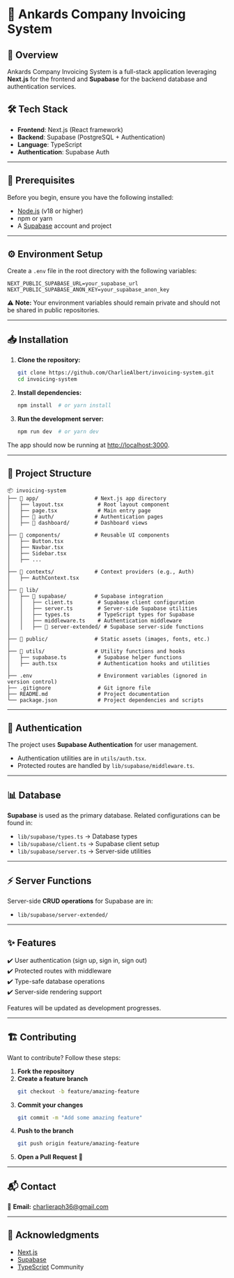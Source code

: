# 🧾 Ankards Company Invoicing System

## 🚀 Overview

Ankards Company Invoicing System is a full-stack application leveraging **Next.js** for the frontend and **Supabase** for the backend database and authentication services.

## 🛠 Tech Stack

- **Frontend**: Next.js (React framework)
- **Backend**: Supabase (PostgreSQL + Authentication)
- **Language**: TypeScript
- **Authentication**: Supabase Auth

---

## 📌 Prerequisites

Before you begin, ensure you have the following installed:

- [Node.js](https://nodejs.org/) (v18 or higher)
- npm or yarn
- A [Supabase](https://supabase.com/) account and project

---

## ⚙️ Environment Setup

Create a `.env` file in the root directory with the following variables:

```env
NEXT_PUBLIC_SUPABASE_URL=your_supabase_url
NEXT_PUBLIC_SUPABASE_ANON_KEY=your_supabase_anon_key
```

⚠️ **Note:** Your environment variables should remain private and should not be shared in public repositories.

---

## 📥 Installation

1. **Clone the repository:**

   ```bash
   git clone https://github.com/CharlieAlbert/invoicing-system.git
   cd invoicing-system
   ```

2. **Install dependencies:**

   ```bash
   npm install  # or yarn install
   ```

3. **Run the development server:**
   ```bash
   npm run dev  # or yarn dev
   ```

The app should now be running at [http://localhost:3000](http://localhost:3000).

---

## 📂 Project Structure

```
📦 invoicing-system
├── 📂 app/                  # Next.js app directory
│   ├── layout.tsx           # Root layout component
│   ├── page.tsx             # Main entry page
│   ├── 📂 auth/             # Authentication pages
│   ├── 📂 dashboard/        # Dashboard views
│
├── 📂 components/           # Reusable UI components
│   ├── Button.tsx
│   ├── Navbar.tsx
│   ├── Sidebar.tsx
│   ├── ...
│
├── 📂 contexts/             # Context providers (e.g., Auth)
│   ├── AuthContext.tsx
│
├── 📂 lib/
│   ├── 📂 supabase/         # Supabase integration
│   │   ├── client.ts        # Supabase client configuration
│   │   ├── server.ts        # Server-side Supabase utilities
│   │   ├── types.ts         # TypeScript types for Supabase
│   │   ├── middleware.ts    # Authentication middleware
│   │   ├── 📂 server-extended/ # Supabase server-side functions
│
├── 📂 public/               # Static assets (images, fonts, etc.)
│
├── 📂 utils/                # Utility functions and hooks
│   ├── supabase.ts          # Supabase helper functions
│   ├── auth.tsx             # Authentication hooks and utilities
│
├── .env                     # Environment variables (ignored in version control)
├── .gitignore               # Git ignore file
├── README.md                # Project documentation
└── package.json             # Project dependencies and scripts
```

---

## 🔐 Authentication

The project uses **Supabase Authentication** for user management.

- Authentication utilities are in `utils/auth.tsx`.
- Protected routes are handled by `lib/supabase/middleware.ts`.

---

## 📊 Database

**Supabase** is used as the primary database. Related configurations can be found in:

- `lib/supabase/types.ts` → Database types
- `lib/supabase/client.ts` → Supabase client setup
- `lib/supabase/server.ts` → Server-side utilities

---

## ⚡ Server Functions

Server-side **CRUD operations** for Supabase are in:

- `lib/supabase/server-extended/`

---

## ✨ Features

✔️ User authentication (sign up, sign in, sign out)  
✔️ Protected routes with middleware  
✔️ Type-safe database operations  
✔️ Server-side rendering support

Features will be updated as development progresses.

---

## 🏗️ Contributing

Want to contribute? Follow these steps:

1. **Fork the repository**
2. **Create a feature branch**
   ```bash
   git checkout -b feature/amazing-feature
   ```
3. **Commit your changes**
   ```bash
   git commit -m "Add some amazing feature"
   ```
4. **Push to the branch**
   ```bash
   git push origin feature/amazing-feature
   ```
5. **Open a Pull Request** 🚀

---

## 📬 Contact

📧 **Email:** [charlieraph36@gmail.com](mailto:charlieraph36@gmail.com)

---

## 🙌 Acknowledgments

- [Next.js](https://nextjs.org/)
- [Supabase](https://supabase.com/)
- [TypeScript](https://www.typescriptlang.org/) Community
